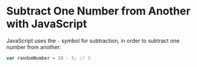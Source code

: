 # Subtract One Number from Another with JavaScript

JavaScript uses the `-` symbol for subtraction, in order to subtract one number from another:

```js
var randomNumber = 10 - 5; // 5
```
